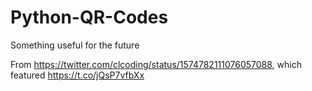 # Python-QR-Codes
Something useful for the future

From https://twitter.com/clcoding/status/1574782111076057088, which featured https://t.co/jQsP7vfbXx
